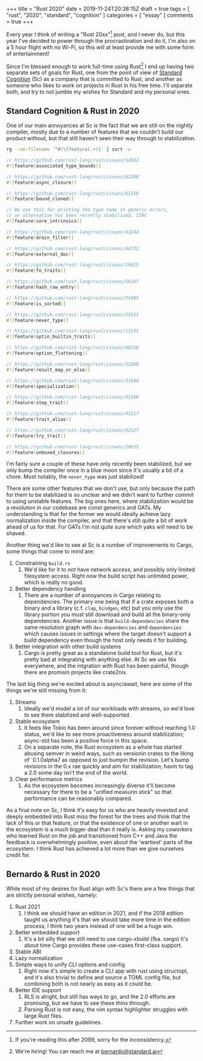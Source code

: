 +++
title = "Rust 2020"
date = 2019-11-24T20:38:15Z
draft = true
tags = [ "rust", "2020", "standard", "cognition" ]
categories = [ "essay" ]
comments = true
+++

Every year I think of writing a "Rust 20xx"[^1] post, and I never do, but this
year I've decided to power through the procrastination and do it, I'm also on
a 5 hour flight with no Wi-Fi, so this will at least provide me with some form
of entertainment!

Since I'm blessed enough to work full-time using Rust[^2] I end up having two
separate sets of goals for Rust, one from the point of view of [Standard
Cognition][stcg] (Sc) as a company that is committed to Rust, and another as someone
who likes to work on projects in Rust in his free time. I'll separate both,
and try to not jumble my wishes for Standard and my personal ones.

## Standard Cognition & Rust in 2020

One of our main annoyances at Sc is the fact that we are still on the nightly
compiler, mostly due to a number of features that we couldn't build our
product without, but that still haven't seen their way through to
stabilization.

```Bash
rg --no-filename '^#!\[feature(.+)]' | sort -u
```

```Rust
// https://github.com/rust-lang/rust/issues/52662
#![feature(associated_type_bounds)]

// https://github.com/rust-lang/rust/issues/62290
#![feature(async_closure)]

// https://github.com/rust-lang/rust/issues/61356
#![feature(bound_cloned)]

// We use this for printing the type name in generic errors,
// an alternative has been recently stabilized, IIRC
#![feature(core_intrinsics)]

// https://github.com/rust-lang/rust/issues/43244
#![feature(drain_filter)]

// https://github.com/rust-lang/rust/issues/44732
#![feature(external_doc)]

// https://github.com/rust-lang/rust/issues/29625
#![feature(fn_traits)]

// https://github.com/rust-lang/rust/issues/56167
#![feature(hash_raw_entry)]

// https://github.com/rust-lang/rust/issues/53485
#![feature(is_sorted)]

// https://github.com/rust-lang/rust/issues/35121
#![feature(never_type)]

// https://github.com/rust-lang/rust/issues/13231
#![feature(optin_builtin_traits)]

// https://github.com/rust-lang/rust/issues/60258
#![feature(option_flattening)]

// https://github.com/rust-lang/rust/issues/53268
#![feature(result_map_or_else)]

// https://github.com/rust-lang/rust/issues/31844
#![feature(specialization)]

// https://github.com/rust-lang/rust/issues/42168
#![feature(step_trait)]

// https://github.com/rust-lang/rust/issues/41517
#![feature(trait_alias)]

// https://github.com/rust-lang/rust/issues/42327
#![feature(try_trait)]

// https://github.com/rust-lang/rust/issues/29625
#![feature(unboxed_closures)]
```

I'm fairly sure a couple of these have only recently been stabilized, but we
only bump the compiler once in a blue moon since it's usually a bit of a
chore. Most notably,  the `never_type` was just stabilized!

There are some other features that we don't use, but only because the path for
them to be stabilized is so unclear and we didn't want to further commit to
using unstable features. The big ones here, where stabilization would be a
revolution in our codebase are const generics and GATs. My understanding is
that for the former we would ideally achieve lazy normalization inside the
compiler, and that there's still quite a bit of work ahead of us for that. For
GATs I'm not quite sure which yaks will need to be shaved.

Another thing we'd like to see at Sc is a number of improvements to Cargo,
some things that come to mind are:

1. Constraining `build.rs`
    1. We'd like for it to _not_ have network access, and possibly only
       limited filesystem access. Right now the build script has unlimited
       power, which is really no good.
1. Better dependency handling
    1. There are a number of annoyances in Cargo relating to
       dependencies. The primary one being that if a crate exposes both a
       binary and a library (c.f. `clap`, `bindgen`, etc) but you only use
       the library portion you must still download and build all the
       binary-only dependencies. Another issue is that
       `build-dependencies` share the same resolution graph with
       `dev-dependencies` and `dependencies` which causes issues in
       settings where the target doesn't support a build dependency even
       though the host only needs it for building.
1. Better integration with other build systems
    1. Cargo is pretty great as a standalone build tool for Rust, but it's
       pretty bad at integrating with anything else. At Sc we use Nix
       everywhere, and the intgration with Rust has been painful, though
       there are promisin projects like crate2nix.

The last big thing we're excited about is async/await, here are some of the
things we're still missing from it:

1. Streams
    1. Ideally we'd model a lot of our workloads with streams, so we'd love to
       see them stabilized and well-supported.
1. Stable ecosystem
    1. It feels like Tokio has been around since forever without reaching 1.0
       status, we'd like to see more proactiveness around stabilization;
       async-std has been a positive force in this space.
    1. On a separate note, the Rust ecosystem as a whole has started abusing
       semver in weird ways, such as versionin crates to the liking of
       `0.1.0alpha7 as opposed to just bumpin the revision. Let's bump
       revisions in the 0.x rae quickly and aim for stabilization; havin to
       tag a 2.0 some day isn't the end of the world.
1. Clear performance metrics
    1. As the ecosystem becomes increasingly diverse it'll become necessary
       for there to be a "unified measurin stick" so that performance can be
       reasonably compared.

As a final note on Sc, I think it's easy for us who are heavily invested and
deeply embedded into Rust miss the forest for the trees and think that the
lack of this or that feature, or that the existence of one or another wart in
the ecosystem is a much bigger deal than it really is. Asking my coworkers who
learned Rust on the job and transitioned from C++ and Java the feedback is
overwhelmingly positive, even about the 'wartiest' parts of the ecosystem. I
think Rust has achieved a lot more than we give ourselves credit for.

## Bernardo & Rust in 2020

While most of my desires for Rust align with Sc's there are a few things that
are strictly personal wishes, namely:

1. Rust 2021
    1. I think we should have an edition in 2021, and if the 2018 edition
       taught us anything it's that we should take more time in the edition
       process, I think two years instead of one will be a huge win.
1. Better embedded support
    1. It's a bit silly that we still need to use cargo-xbuild (fka. xargo)
       it's about time Cargo provides these use-cases first-class support.
1. Stable ABI
1. Lazy normalization
1. Simple ways to unify CLI options and config
    1. Right now it's simple to create a CLI app with rust using
       structopt, and it's also trivial to define and source a TOML config
       file, but combining both is not nearly as easy as it could be.
1. Better IDE support
    1. RLS is alright, but still has ways to go, and the 2.0 efforts are
       promising, but we have to see these thins through.
    1. Parsing Rust is not easy, the vim syntax highlighter struggles with
       large Rust files.
1. Further work on unsafe guidelines.

[^1]: If you're reading this after 2099, sorry for the inconsistency.
[^2]: We're hiring! You can reach me at [bernardo@standard.ai][mail]

[stcg]: https://standard.ai
[mail]: mailto://bernardo@standard.ai
